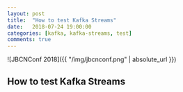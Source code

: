 ```yaml
---
layout: post
title:  "How to test Kafka Streams"
date:   2018-07-24 19:00:00
categories: [kafka, kafka-streams, test]
comments: true
---
```


![JBCNConf 2018]({{ "/img/jbcnconf.png" | absolute_url }})

## How to test Kafka Streams



